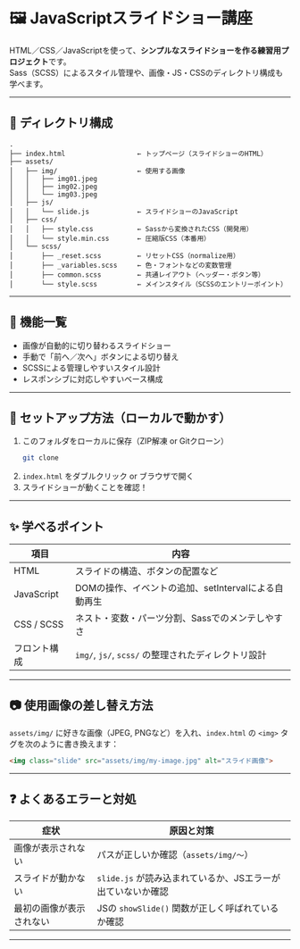 
# 🖼️ JavaScriptスライドショー講座

HTML／CSS／JavaScriptを使って、**シンプルなスライドショーを作る練習用プロジェクト**です。  
Sass（SCSS）によるスタイル管理や、画像・JS・CSSのディレクトリ構成も学べます。

---

## 📁 ディレクトリ構成

```
.
├── index.html                  ← トップページ（スライドショーのHTML）
├── assets/
│   ├── img/                    ← 使用する画像
│   │   ├── img01.jpeg
│   │   ├── img02.jpeg
│   │   └── img03.jpeg
│   ├── js/
│   │   └── slide.js            ← スライドショーのJavaScript
│   ├── css/
│   │   ├── style.css           ← Sassから変換されたCSS（開発用）
│   │   └── style.min.css       ← 圧縮版CSS（本番用）
│   └── scss/
│       ├── _reset.scss         ← リセットCSS（normalize用）
│       ├── _variables.scss     ← 色・フォントなどの変数管理
│       ├── common.scss         ← 共通レイアウト（ヘッダー・ボタン等）
│       └── style.scss          ← メインスタイル（SCSSのエントリーポイント）
```

---

## 🌟 機能一覧

- 画像が自動的に切り替わるスライドショー
- 手動で「前へ／次へ」ボタンによる切り替え
- SCSSによる管理しやすいスタイル設計
- レスポンシブに対応しやすいベース構成

---

## 🔧 セットアップ方法（ローカルで動かす）

1. このフォルダをローカルに保存（ZIP解凍 or Gitクローン）  
   ```bash
   git clone 
   ```
2. `index.html` をダブルクリック or ブラウザで開く
3. スライドショーが動くことを確認！

---

## ✨ 学べるポイント

| 項目         | 内容 |
|--------------|------|
| HTML         | スライドの構造、ボタンの配置など |
| JavaScript   | DOMの操作、イベントの追加、setIntervalによる自動再生 |
| CSS / SCSS   | ネスト・変数・パーツ分割、Sassでのメンテしやすさ |
| フロント構成 | `img/`, `js/`, `scss/` の整理されたディレクトリ設計 |

---

## 📷 使用画像の差し替え方法

`assets/img/` に好きな画像（JPEG, PNGなど）を入れ、`index.html` の `<img>` タグを次のように書き換えます：

```html
<img class="slide" src="assets/img/my-image.jpg" alt="スライド画像">
```

---

## ❓ よくあるエラーと対処

| 症状                        | 原因と対策                                               |
|-----------------------------|------------------------------------------------------------|
| 画像が表示されない           | パスが正しいか確認（`assets/img/～`）                     |
| スライドが動かない           | `slide.js` が読み込まれているか、JSエラーが出ていないか確認 |
| 最初の画像が表示されない     | JSの `showSlide()` 関数が正しく呼ばれているか確認         |

---


